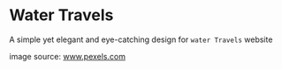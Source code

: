 # Water Travels
A simple yet elegant and eye-catching design for `water Travels`  website

image source: www.pexels.com
